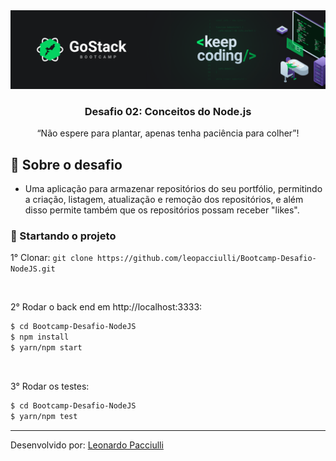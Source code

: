 <img alt="GoStack" src="./src/assets/gostack.png" />

<h3 align="center">
   Desafio 02: Conceitos do Node.js
</h3>

<p align="center">“Não espere para plantar, apenas tenha paciência para colher”!</blockquote>

<br>

## :rocket: Sobre o desafio

- Uma aplicação para armazenar repositórios do seu portfólio, permitindo a criação, listagem, atualização e remoção dos repositórios, e além disso permite também que os repositórios possam receber "likes".

### :checkered_flag: Startando o projeto

1° Clonar: `git clone https://github.com/leopacciulli/Bootcamp-Desafio-NodeJS.git`

<br>

2° Rodar o back end em http://localhost:3333:

```sh
$ cd Bootcamp-Desafio-NodeJS 
$ npm install
$ yarn/npm start
```
<br>

3° Rodar os testes:

```sh
$ cd Bootcamp-Desafio-NodeJS 
$ yarn/npm test
```

---

Desenvolvido por: [Leonardo Pacciulli](https://www.linkedin.com/in/leonardo-pacciulli-a4b86a92/)